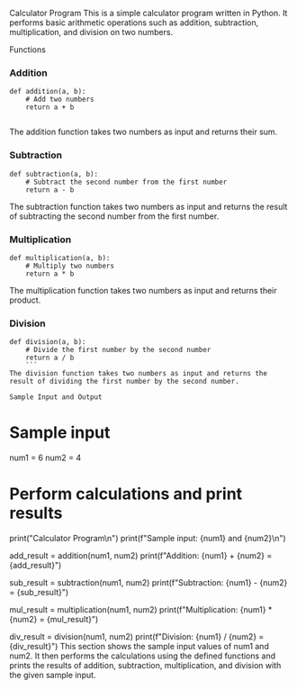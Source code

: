 Calculator Program
This is a simple calculator program written in Python. It performs basic arithmetic operations such as addition, subtraction, multiplication, and division on two numbers.


Functions
### Addition

```
def addition(a, b):
    # Add two numbers
    return a + b
 
```

The addition function takes two numbers as input and returns their sum.


### Subtraction

```
def subtraction(a, b):
    # Subtract the second number from the first number
    return a - b
```

The subtraction function takes two numbers as input and returns the result of subtracting the second number from the first number.


### Multiplication

```
def multiplication(a, b):
    # Multiply two numbers
    return a * b
```

The multiplication function takes two numbers as input and returns their product.


### Division

```
def division(a, b):
    # Divide the first number by the second number
    return a / b
    ```
The division function takes two numbers as input and returns the result of dividing the first number by the second number.

Sample Input and Output
```
# Sample input
num1 = 6
num2 = 4

# Perform calculations and print results
print("Calculator Program\n")
print(f"Sample input: {num1} and {num2}\n")

add_result = addition(num1, num2)
print(f"Addition: {num1} + {num2} = {add_result}")

sub_result = subtraction(num1, num2)
print(f"Subtraction: {num1} - {num2} = {sub_result}")

mul_result = multiplication(num1, num2)
print(f"Multiplication: {num1} * {num2} = {mul_result}")

div_result = division(num1, num2)
print(f"Division: {num1} / {num2} = {div_result}")
This section shows the sample input values of num1 and num2. It then performs the calculations using the defined functions and prints the results of addition, subtraction, multiplication, and division with the given sample input.
```
